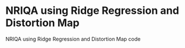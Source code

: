 # NRIQA using Ridge Regression and Distortion Map
 NRIQA using Ridge Regression and Distortion Map code

